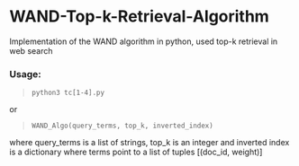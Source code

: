 # WAND-Top-k-Retrieval-Algorithm
Implementation of the WAND algorithm in python, used top-k retrieval in web search
### Usage: 
> `python3 tc[1-4].py`

or

> `WAND_Algo(query_terms, top_k, inverted_index)`

where query_terms is a list of strings, top_k is an integer and inverted index is a dictionary where terms point to a list of tuples [(doc_id, weight)]
